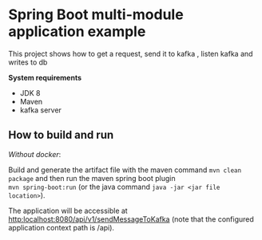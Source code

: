# Spring Boot multi-module application example  
This project shows how to get a request, send it to kafka , listen kafka and writes to db

**System requirements**  
- JDK 8      
- Maven 
- kafka server 
      
## How to build and run   

 *Without docker*:
 
 Build and generate the artifact file with the maven command `mvn clean package` and then run the maven spring boot plugin     
 `mvn spring-boot:run` (or the java command `java -jar <jar file location>`).  
   
The application will be accessible at [http:localhost:8080/api/v1/sendMessageToKafka](http:localhost:8080) (note that the configured application context path is /api).
